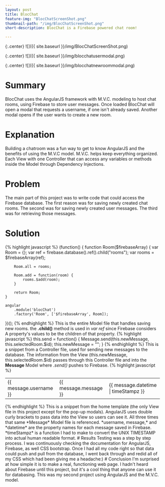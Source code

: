 ```yaml
---
layout: post
title: BlocChat
feature-img: "BlocChatScreenShot.png"
thumbnail-path: "/img/BlocChatScreenShot.png"
short-description: BlocChat is a Firebase powered chat room!

---
```

{:.center}
![]({{ site.baseurl }}/img/BlocChatScreenShot.png)

{:.center}
![]({{ site.baseurl }}/img/blocchatusermodal.png)

{:.center}
![]({{ site.baseurl }}/img/blocchatnewroommodal.png)
# Summary
BlocChat uses the AngularJS framework with M.V.C. modeling to host chat rooms, using Firebase to store user messages. Once loaded BlocChat will open a modal that requests a username, if one isn't already saved. Another modal opens if the user wants to create a new room.
# Explanation
Building a chatroom was a fun way to get to know AngularJS and the benefits of using the M.V.C model. M.V.C. helps keep everything organized. Each View with one Controller that can access any variables or methods inside the Model through Dependency Injections.
# Problem
The main part of this project was to write code that could access the Firebase database. The first reason was for saving newly created chat rooms. The second was for saving newly created user messages. The third was for retrieving those messages.
# Solution
{% highlight javascript %}
(function() {
    function Room($firebaseArray) {
        var Room = {};
        var ref = firebase.database().ref().child("rooms");
        var rooms = $firebaseArray(ref);

        Room.all = rooms;

        Room.add = function(room) {
            rooms.$add(room);
        }

        return Room;
    }

    angular
        .module('blocChat')
        .factory('Room', ['$firebaseArray', Room]);
})();
{% endhighlight %}
This is the entire Model file that handles saving new rooms. the **.child()** method is used in *var ref* since Firebase considers A property's values to be the children of that property.
{% highlight javascript %}
this.send = function() {
          Message.send(this.newMessage, this.selectedRoom.$id);
          this.newMessage = "";
      }
{% endhighlight %}
This is a snippet from a Controller file, used for sending new messages to the database. The information from the View (this.newMessage, this.selectedRoom.$id) passes through this Controller file and into the **Message** Model where *.send()* pushes to Firebase.
{% highlight javascript %}
<table class="table table-striped">
          <tr ng-repeat="message in home.messages">
              <td class="sender">{{ message.username }}</td>
              <td class="wording">{{ message.message }}</td>
              <td class="timing">{{ message.datetime | timeStampz }}</td>
          </tr>
      </table>
{% endhighlight %}
This is a snippet from the home template (the only View file in this project except for the pop-up modals). AngularJS uses double curly brackets to pass data into the View so users can see it. All three times that same *Message* Model file is referenced. *username, message,* and *datetime* are the property names for each message saved in Firebase. *timeStampz* is a function I had to make to convert the UNIX TIMESTAMP into actual human readable format.
# Results
Testing was a step by step process. I was continuously checking the documentation for AngularJS, Firebase, as well CSS bootstrap. Once I had all my code right so that data could push and pull from the database, I went back through and redid all of my CSS which had been giving me a headache:)
# Conclusion
I'm surprised at how simple it is to make a real, functioning web page. I hadn't heard about Firebase until this project, but it's a cool thing that anyone can use it for databasing. This was my second project using AngularJS and the M.V.C. model.

